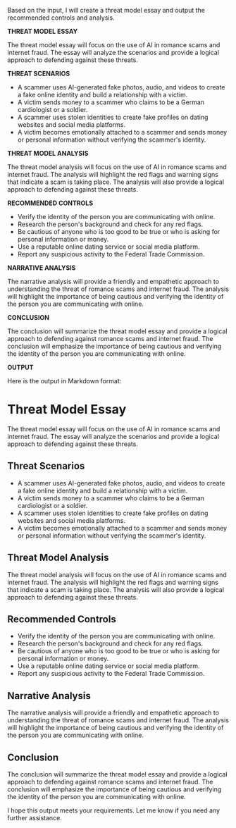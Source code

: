 Based on the input, I will create a threat model essay and output the recommended controls and analysis.

**THREAT MODEL ESSAY**

The threat model essay will focus on the use of AI in romance scams and internet fraud. The essay will analyze the scenarios and provide a logical approach to defending against these threats.

**THREAT SCENARIOS**

* A scammer uses AI-generated fake photos, audio, and videos to create a fake online identity and build a relationship with a victim.
* A victim sends money to a scammer who claims to be a German cardiologist or a soldier.
* A scammer uses stolen identities to create fake profiles on dating websites and social media platforms.
* A victim becomes emotionally attached to a scammer and sends money or personal information without verifying the scammer's identity.

**THREAT MODEL ANALYSIS**

The threat model analysis will focus on the use of AI in romance scams and internet fraud. The analysis will highlight the red flags and warning signs that indicate a scam is taking place. The analysis will also provide a logical approach to defending against these threats.

**RECOMMENDED CONTROLS**

* Verify the identity of the person you are communicating with online.
* Research the person's background and check for any red flags.
* Be cautious of anyone who is too good to be true or who is asking for personal information or money.
* Use a reputable online dating service or social media platform.
* Report any suspicious activity to the Federal Trade Commission.

**NARRATIVE ANALYSIS**

The narrative analysis will provide a friendly and empathetic approach to understanding the threat of romance scams and internet fraud. The analysis will highlight the importance of being cautious and verifying the identity of the person you are communicating with online.

**CONCLUSION**

The conclusion will summarize the threat model essay and provide a logical approach to defending against romance scams and internet fraud. The conclusion will emphasize the importance of being cautious and verifying the identity of the person you are communicating with online.

**OUTPUT**

Here is the output in Markdown format:

# Threat Model Essay

The threat model essay will focus on the use of AI in romance scams and internet fraud. The essay will analyze the scenarios and provide a logical approach to defending against these threats.

## Threat Scenarios

* A scammer uses AI-generated fake photos, audio, and videos to create a fake online identity and build a relationship with a victim.
* A victim sends money to a scammer who claims to be a German cardiologist or a soldier.
* A scammer uses stolen identities to create fake profiles on dating websites and social media platforms.
* A victim becomes emotionally attached to a scammer and sends money or personal information without verifying the scammer's identity.

## Threat Model Analysis

The threat model analysis will focus on the use of AI in romance scams and internet fraud. The analysis will highlight the red flags and warning signs that indicate a scam is taking place. The analysis will also provide a logical approach to defending against these threats.

## Recommended Controls

* Verify the identity of the person you are communicating with online.
* Research the person's background and check for any red flags.
* Be cautious of anyone who is too good to be true or who is asking for personal information or money.
* Use a reputable online dating service or social media platform.
* Report any suspicious activity to the Federal Trade Commission.

## Narrative Analysis

The narrative analysis will provide a friendly and empathetic approach to understanding the threat of romance scams and internet fraud. The analysis will highlight the importance of being cautious and verifying the identity of the person you are communicating with online.

## Conclusion

The conclusion will summarize the threat model essay and provide a logical approach to defending against romance scams and internet fraud. The conclusion will emphasize the importance of being cautious and verifying the identity of the person you are communicating with online.

I hope this output meets your requirements. Let me know if you need any further assistance.
